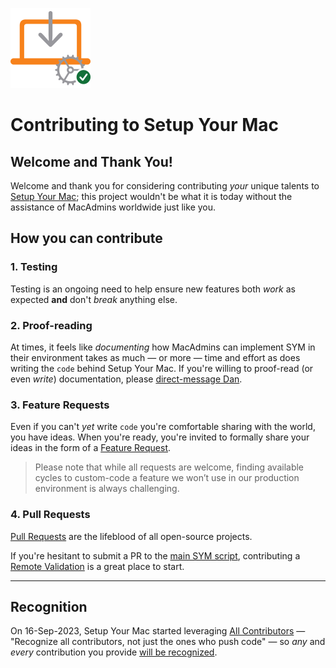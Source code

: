 [<img alt="Setup Your Mac (1.12.0)" src="images/SYM_icon.png" width="128" />](https://snelson.us/sym)

# Contributing to Setup Your Mac

## Welcome and Thank You!
Welcome and thank you for considering contributing _your_ unique talents to [Setup Your Mac](https://snelson.us/sym); this project wouldn't be what it is today without the assistance of MacAdmins worldwide just like you.

## How you can contribute

### 1. Testing
Testing is an ongoing need to help ensure new features both _work_ as expected **and** don't _break_ anything else.

### 2. Proof-reading
At times, it feels like _documenting_ how MacAdmins can implement SYM in their environment takes as much — or more — time and effort as does writing the `code` behind Setup Your Mac. If you're willing to proof-read (or even _write_) documentation, please [direct-message Dan](https://macadmins.slack.com/team/U120FAHK2).

### 3. Feature Requests
Even if you can't _yet_ write `code` you're comfortable sharing with the world, you have ideas. When you're ready, you're invited to formally share your ideas in the form of a [Feature Request](https://github.com/dan-snelson/Setup-Your-Mac/issues).

> Please note that while all requests are welcome, finding available cycles to custom-code a feature we won’t use in our production environment is always challenging.

### 4. Pull Requests
[Pull Requests](https://docs.github.com/en/pull-requests/collaborating-with-pull-requests/proposing-changes-to-your-work-with-pull-requests/about-pull-requests) are the lifeblood of all open-source projects.

If you're hesitant to submit a PR to the [main SYM script](../Setup-Your-Mac-via-Dialog.bash), contributing a [Remote Validation](https://github.com/dan-snelson/Setup-Your-Mac/blob/main/Validations/README.md) is a great place to start.

---

## Recognition

On 16-Sep-2023, Setup Your Mac started leveraging [All Contributors](https://github.com/all-contributors/all-contributors/blob/master/README.md) — "Recognize all contributors, not just the ones who push code" — so _any_ and _every_ contribution you provide [will be recognized](CONTRIBUTORS.md).
